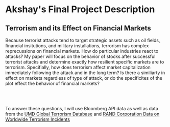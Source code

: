 <head>
<h1> Akshay's Final Project Description</h1>
<h2> Terrorism and its Effect on Financial Markets</h2>
</head>

<body>
<p> Because terrorist attacks tend to target strategic assets such as oil fields, financial insitutions, and military installations, terrorism has complex reprecussions on financial markets. How do particular industries react to attacks? My paper will focus on the behavior of stocks after successful terrorist attacks and determine exactly how resilient specific markets are to terrorism. Specifially, how does terrorism affect market capitalization immediately following the attack and in the long term? Is there a similiarty in effect on markets regardless of type of attack, or do the specificites of the plot effect the behavior of financial markets? </p>

<br></br>
<p> To answer these questions, I will use Bloomberg API data as well as data from the <a href="http://www.start.umd.edu/gtd/Global"> UMD Global Terrorism Database</a> and <a href="http://www.rand.org/nsrd/projects/terrorism-incidents/download.html"> RAND Corporation Data on Worldwide Terrorism Incidents</a> </p> 
</body>